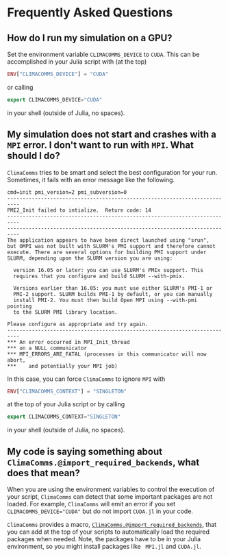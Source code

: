 # Frequently Asked Questions

## How do I run my simulation on a GPU?

Set the environment variable `CLIMACOMMS_DEVICE` to `CUDA`. This can be
accomplished in your Julia script with (at the top)
```julia
ENV["CLIMACOMMS_DEVICE"] = "CUDA"
```
or calling
```julia
export CLIMACOMMS_DEVICE="CUDA"
```
in your shell (outside of Julia, no spaces).

## My simulation does not start and crashes with a `MPI` error. I don't want to run with `MPI`. What should I do?

`ClimaComms` tries to be smart and select the best configuration for your run.
Sometimes, it fails with an error message like the following.
```
cmd=init pmi_version=2 pmi_subversion=0
--------------------------------------------------------------------------
PMI2_Init failed to intialize.  Return code: 14
--------------------------------------------------------------------------
--------------------------------------------------------------------------
The application appears to have been direct launched using "srun",
but OMPI was not built with SLURM's PMI support and therefore cannot
execute. There are several options for building PMI support under
SLURM, depending upon the SLURM version you are using:

  version 16.05 or later: you can use SLURM's PMIx support. This
  requires that you configure and build SLURM --with-pmix.

  Versions earlier than 16.05: you must use either SLURM's PMI-1 or
  PMI-2 support. SLURM builds PMI-1 by default, or you can manually
  install PMI-2. You must then build Open MPI using --with-pmi pointing
  to the SLURM PMI library location.

Please configure as appropriate and try again.
--------------------------------------------------------------------------
*** An error occurred in MPI_Init_thread
*** on a NULL communicator
*** MPI_ERRORS_ARE_FATAL (processes in this communicator will now abort,
***    and potentially your MPI job)
```

In this case, you can force `ClimaComms` to ignore `MPI`
with
```julia
ENV["CLIMACOMMS_CONTEXT"] = "SINGLETON"
```
at the top of your Julia script or by calling
```julia
export CLIMACOMMS_CONTEXT="SINGLETON"
```
in your shell (outside of Julia, no spaces).

## My code is saying something about `ClimaComms.@import_required_backends`, what does that mean?

When you are using the environment variables to control the execution of your
script, `ClimaComms` can detect that some important packages are not loaded. For
example, `ClimaComms` will emit an error if you set `CLIMACOMMS_DEVICE="CUDA"`
but do not import `CUDA.jl` in your code.

`ClimaComms` provides a macro, [`ClimaComms.@import_required_backends`](@ref),
that you can add at the top of your scripts to automatically load the required
packages when needed. Note, the packages have to be in your Julia environment,
so you might install packages like ` MPI.jl` and `CUDA.jl`.

